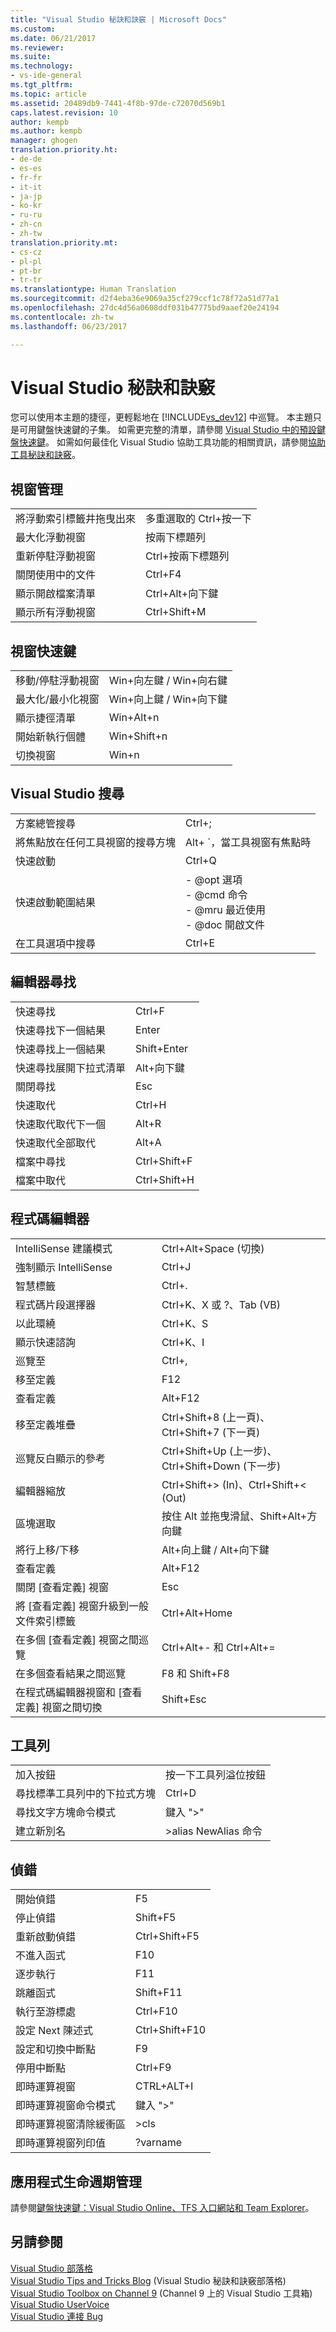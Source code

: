 ```yaml
---
title: "Visual Studio 秘訣和訣竅 | Microsoft Docs"
ms.custom: 
ms.date: 06/21/2017
ms.reviewer: 
ms.suite: 
ms.technology:
- vs-ide-general
ms.tgt_pltfrm: 
ms.topic: article
ms.assetid: 20489db9-7441-4f8b-97de-c72070d569b1
caps.latest.revision: 10
author: kempb
ms.author: kempb
manager: ghogen
translation.priority.ht:
- de-de
- es-es
- fr-fr
- it-it
- ja-jp
- ko-kr
- ru-ru
- zh-cn
- zh-tw
translation.priority.mt:
- cs-cz
- pl-pl
- pt-br
- tr-tr
ms.translationtype: Human Translation
ms.sourcegitcommit: d2f4eba36e9069a35cf279ccf1c78f72a51d77a1
ms.openlocfilehash: 27dc4d56a0608ddf031b47775bd9aaef20e24194
ms.contentlocale: zh-tw
ms.lasthandoff: 06/23/2017

---
```

# <a name="tips-and-tricks-for-visual-studio"></a>Visual Studio 秘訣和訣竅
您可以使用本主題的捷徑，更輕鬆地在 [!INCLUDE[vs_dev12](../extensibility/includes/vs_dev12_md.md)] 中巡覽。 本主題只是可用鍵盤快速鍵的子集。 如需更完整的清單，請參閱 [Visual Studio 中的預設鍵盤快速鍵](../ide/default-keyboard-shortcuts-in-visual-studio.md)。 如需如何最佳化 Visual Studio 協助工具功能的相關資訊，請參閱[協助工具秘訣和訣竅](../ide/reference/accessibility-tips-and-tricks.md)。  

##  <a name="BKMK_WindowMgmt"></a> 視窗管理  

|||  
|-|-|  
|將浮動索引標籤井拖曳出來|多重選取的 Ctrl+按一下|  
|最大化浮動視窗|按兩下標題列|  
|重新停駐浮動視窗|Ctrl+按兩下標題列|  
|關閉使用中的文件|Ctrl+F4|  
|顯示開啟檔案清單|Ctrl+Alt+向下鍵|  
|顯示所有浮動視窗|Ctrl+Shift+M|  

##  <a name="BKMK_WindowShortcuts"></a> 視窗快速鍵  

|||  
|-|-|  
|移動/停駐浮動視窗|Win+向左鍵 / Win+向右鍵|  
|最大化/最小化視窗|Win+向上鍵 / Win+向下鍵|  
|顯示捷徑清單|Win+Alt+n|  
|開始新執行個體|Win+Shift+n|  
|切換視窗|Win+n|  

##  <a name="BKMK_Search"></a> Visual Studio 搜尋  

|||  
|-|-|  
|方案總管搜尋|Ctrl+;|  
|將焦點放在任何工具視窗的搜尋方塊|Alt+ `，當工具視窗有焦點時|  
|快速啟動|Ctrl+Q|  
|快速啟動範圍結果|-   @opt 選項<br />-   @cmd 命令<br />-   @mru 最近使用<br />-   @doc 開啟文件|  
|在工具選項中搜尋|Ctrl+E|  

##  <a name="BKMK_EditorFind"></a> 編輯器尋找  

|||  
|-|-|  
|快速尋找|Ctrl+F|  
|快速尋找下一個結果|Enter|  
|快速尋找上一個結果|Shift+Enter|  
|快速尋找展開下拉式清單|Alt+向下鍵|  
|關閉尋找|Esc|  
|快速取代|Ctrl+H|  
|快速取代取代下一個|Alt+R|  
|快速取代全部取代|Alt+A|  
|檔案中尋找|Ctrl+Shift+F|  
|檔案中取代|Ctrl+Shift+H|  

##  <a name="BKMK_CodeEditor"></a> 程式碼編輯器  

|||  
|-|-|  
|IntelliSense 建議模式|Ctrl+Alt+Space (切換)|  
|強制顯示 IntelliSense|Ctrl+J|  
|智慧標籤|Ctrl+.|  
|程式碼片段選擇器|Ctrl+K、X 或 ?、Tab (VB)|  
|以此環繞|Ctrl+K、S|  
|顯示快速諮詢|Ctrl+K、I|  
|巡覽至|Ctrl+,|  
|移至定義|F12|  
|查看定義|Alt+F12|  
|移至定義堆疊|Ctrl+Shift+8 (上一頁)、Ctrl+Shift+7 (下一頁)|  
|巡覽反白顯示的參考|Ctrl+Shift+Up (上一步)、Ctrl+Shift+Down (下一步)|  
|編輯器縮放|Ctrl+Shift+> (In)、Ctrl+Shift+< (Out)|  
|區塊選取|按住 Alt 並拖曳滑鼠、Shift+Alt+方向鍵|  
|將行上移/下移|Alt+向上鍵 / Alt+向下鍵|  
|查看定義|Alt+F12|  
|關閉 [查看定義] 視窗|Esc|  
|將 [查看定義] 視窗升級到一般文件索引標籤|Ctrl+Alt+Home|  
|在多個 [查看定義] 視窗之間巡覽|Ctrl+Alt+- 和 Ctrl+Alt+=|  
|在多個查看結果之間巡覽|F8 和 Shift+F8|  
|在程式碼編輯器視窗和 [查看定義] 視窗之間切換|Shift+Esc|  

##  <a name="BKMK_Toolbars"></a> 工具列  

|||  
|-|-|  
|加入按鈕|按一下工具列溢位按鈕|  
|尋找標準工具列中的下拉式方塊|Ctrl+D|  
|尋找文字方塊命令模式|鍵入 ">"|  
|建立新別名|>alias NewAlias 命令|  

##  <a name="BKMK_Debugging"></a> 偵錯  

|||  
|-|-|  
|開始偵錯|F5|  
|停止偵錯|Shift+F5|  
|重新啟動偵錯|Ctrl+Shift+F5|  
|不進入函式|F10|  
|逐步執行|F11|  
|跳離函式|Shift+F11|  
|執行至游標處|Ctrl+F10|  
|設定 Next 陳述式|Ctrl+Shift+F10|  
|設定和切換中斷點|F9|  
|停用中斷點|Ctrl+F9|  
|即時運算視窗|CTRL+ALT+I|  
|即時運算視窗命令模式|鍵入 ">"|  
|即時運算視窗清除緩衝區|>cls|  
|即時運算視窗列印值|?varname|  

##  <a name="BKMK_ALM"></a> 應用程式生命週期管理  
 請參閱[鍵盤快速鍵：Visual Studio Online、TFS 入口網站和 Team Explorer](http://msdn.microsoft.com/en-us/35ea128b-7565-4ee3-8266-b9f0d32aecf4)。  

## <a name="see-also"></a>另請參閱  
 [Visual Studio 部落格](http://blogs.msdn.com/b/visualstudio)   
 [Visual Studio Tips and Tricks Blog](http://blogs.msdn.com/b/zainnab)  (Visual Studio 秘訣和訣竅部落格)  
 [Visual Studio Toolbox on Channel 9](http://channel9.msdn.com/Shows/Visual-Studio-Toolbox)  (Channel 9 上的 Visual Studio 工具箱)  
 [Visual Studio UserVoice](http://visualstudio.uservoice.com/forums/121579-visual-studio)   
 [Visual Studio 連接 Bug](http://connect.microsoft.com/VisualStudio)

